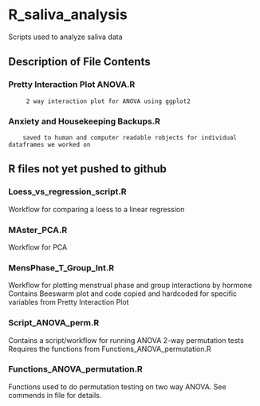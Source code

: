 # R_saliva_analysis
 Scripts used to analyze saliva data


## Description of File Contents
###     Pretty Interaction Plot ANOVA.R
         2 way interaction plot for ANOVA using ggplot2
###    Anxiety and Housekeeping Backups.R
        saved to human and computer readable robjects for individual dataframes we worked on

## R files not yet pushed to github
### Loess_vs_regression_script.R
 Workflow for comparing a loess to a linear regression
### MAster_PCA.R
 Workflow for PCA
### MensPhase_T_Group_Int.R
 Workflow for plotting menstrual phase and group interactions by hormone
Contains Beeswarm plot and code copied and hardcoded for specific variables from Pretty Interaction Plot
### Script_ANOVA_perm.R
Contains a script/workflow for running ANOVA 2-way permutation tests
 Requires the functions from Functions_ANOVA_permutation.R
### Functions_ANOVA_permutation.R
Functions used to do permutation testing on two way ANOVA. See commends in file for details.

